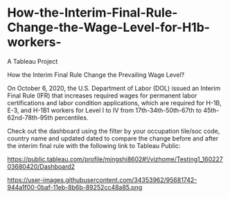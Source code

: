 # How-the-Interim-Final-Rule-Change-the-Wage-Level-for-H1b-workers-
A Tableau Project

How the Interim Final Rule Change the Prevailing Wage Level?

On October 6, 2020, the U.S. Department of Labor (DOL) issued an Interim Final Rule (IFR) that  increases required wages for permanent labor certifications and labor condition applications, which are required for H-1B, E-3, and H-1B1 workers for Level I to IV from 17th-34th-50th-67th to 45th-62nd-78th-95th percentiles.

Check out the dashboard using the filter by your occupation tile/soc code, country name and updated dated to compare the change before and after the interim final rule with the following link to Tableau Public:  

https://public.tableau.com/profile/mingshi8602#!/vizhome/Testing1_16022703680420/Dashboard2

https://user-images.githubusercontent.com/34353962/95681742-944a1f00-0baf-11eb-8b6b-89252cc48a85.png
